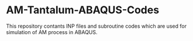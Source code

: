 # AM-Tantalum-ABAQUS-Codes
This repository contants INP files and subroutine codes which are used for simulation of AM process in ABAQUS.
